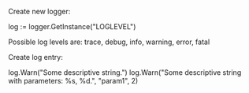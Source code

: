 Create new logger:

log := logger.GetInstance("LOGLEVEL")

Possible log levels are: trace, debug, info, warning, error, fatal

Create log entry:

log.Warn("Some descriptive string.")
log.Warn("Some descriptive string with parameters: %s, %d.", "param1", 2)
